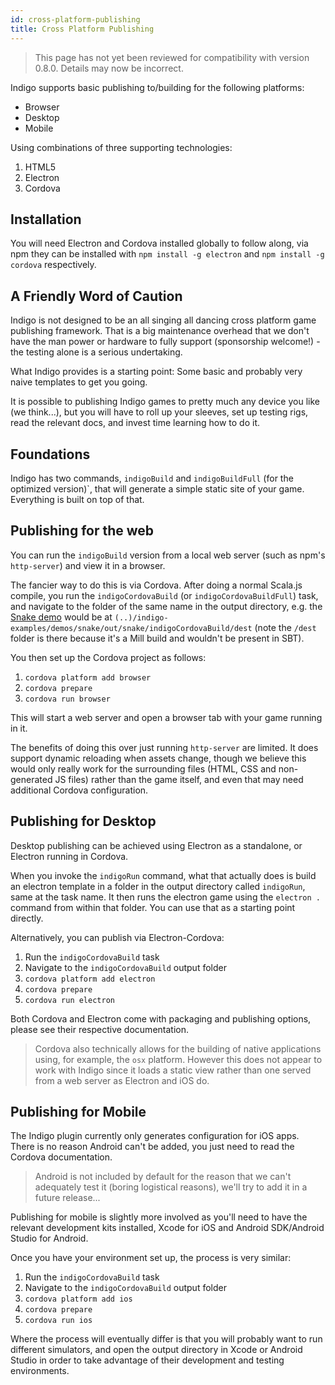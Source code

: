 ```yaml
---
id: cross-platform-publishing
title: Cross Platform Publishing
---
```


> This page has not yet been reviewed for compatibility with version 0.8.0. Details may now be incorrect.

Indigo supports basic publishing to/building for the following platforms:

- Browser
- Desktop
- Mobile

Using combinations of three supporting technologies:

1. HTML5
2. Electron
3. Cordova

## Installation

You will need Electron and Cordova installed globally to follow along, via npm they can be installed with `npm install -g electron` and `npm install -g cordova` respectively.

## A Friendly Word of Caution

Indigo is not designed to be an all singing all dancing cross platform game publishing framework. That is a big maintenance overhead that we don't have the man power or hardware to fully support (sponsorship welcome!) - the testing alone is a serious undertaking.

What Indigo provides is a starting point: Some basic and probably very naive templates to get you going.

It is possible to publishing Indigo games to pretty much any device you like (we think...), but you will have to roll up your sleeves, set up testing rigs, read the relevant docs, and invest time learning how to do it.

## Foundations

Indigo has two commands, `indigoBuild` and `indigoBuildFull` (for the optimized version)`, that will generate a simple static site of your game. Everything is built on top of that.

## Publishing for the web

You can run the `indigoBuild` version from a local web server (such as npm's `http-server`) and view it in a browser.

The fancier way to do this is via Cordova. After doing a normal Scala.js compile, you run the `indigoCordovaBuild` (or `indigoCordovaBuildFull`) task, and navigate to the folder of the same name in the output directory, e.g. the [Snake demo](https://github.com/PurpleKingdomGames/indigo-examples/tree/master/demos/snake) would be at `(..)/indigo-examples/demos/snake/out/snake/indigoCordovaBuild/dest` (note the `/dest` folder is there because it's a Mill build and wouldn't be present in SBT).

You then set up the Cordova project as follows:

1. `cordova platform add browser`
2. `cordova prepare`
3. `cordova run browser`

This will start a web server and open a browser tab with your game running in it.

The benefits of doing this over just running `http-server` are limited. It does support dynamic reloading when assets change, though we believe this would only really work for the surrounding files (HTML, CSS and non-generated JS files) rather than the game itself, and even that may need additional Cordova configuration.

## Publishing for Desktop

Desktop publishing can be achieved using Electron as a standalone, or Electron running in Cordova.

When you invoke the `indigoRun` command, what that actually does is build an electron template in a folder in the output directory called `indigoRun`, same at the task name. It then runs the electron game using the `electron .` command from within that folder. You can use that as a starting point directly.

Alternatively, you can publish via Electron-Cordova:

1. Run the `indigoCordovaBuild` task
2. Navigate to the `indigoCordovaBuild` output folder
3. `cordova platform add electron`
4. `cordova prepare`
5. `cordova run electron`

Both Cordova and Electron come with packaging and publishing options, please see their respective documentation.

> Cordova also technically allows for the building of native applications using, for example, the `osx` platform. However this does not appear to work with Indigo since it loads a static view rather than one served from a web server as Electron and iOS do.

## Publishing for Mobile

The Indigo plugin currently only generates configuration for iOS apps. There is no reason Android can't be added, you just need to read the Cordova documentation.

> Android is not included by default for the reason that we can't adequately test it (boring logistical reasons), we'll try to add it in a future release...

Publishing for mobile is slightly more involved as you'll need to have the relevant development kits installed, Xcode for iOS and Android SDK/Android Studio for Android.

Once you have your environment set up, the process is very similar:

1. Run the `indigoCordovaBuild` task
2. Navigate to the `indigoCordovaBuild` output folder
3. `cordova platform add ios`
4. `cordova prepare`
5. `cordova run ios`

Where the process will eventually differ is that you will probably want to run different simulators, and open the output directory in Xcode or Android Studio in order to take advantage of their development and testing environments.

